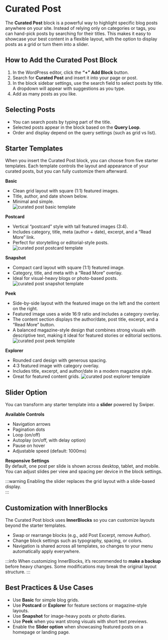 # Curated Post

The **Curated Post** block is a powerful way to highlight specific blog posts anywhere on your site. Instead of relying only on categories or tags, you can hand-pick posts by searching for their titles. This makes it easy to showcase your best content in a flexible layout, with the option to display posts as a grid or turn them into a slider.

## How to Add the Curated Post Block
1. In the WordPress editor, click the **“+” Add Block** button.  
2. Search for **Curated Post** and insert it into your page or post.  
3. In the block sidebar settings, use the search field to select posts by title. A dropdown will appear with suggestions as you type.  
4. Add as many posts as you like.  

## Selecting Posts
- You can search posts by typing part of the title.  
- Selected posts appear in the block based on the **Query Loop**.  
- Order and display depend on the query settings (such as grid vs list).  

## Starter Templates
When you insert the Curated Post block, you can choose from five starter templates. Each template controls the layout and appearance of your curated posts, but you can fully customize them afterward.

**Basic**  
- Clean grid layout with square (1:1) featured images.  
- Title, author, and date shown below.  
- Minimal and simple.  
![curated post basic template](/img/nomadica/curated-post-basic-template.jpg)

**Postcard**  
- Vertical “postcard” style with tall featured images (3:4).  
- Includes category, title, meta (author + date), excerpt, and a “Read More” link.  
- Perfect for storytelling or editorial-style posts.  
![curated post postcard template](/img/nomadica/curated-post-postcard-template.jpg)

**Snapshot**  
- Compact card layout with square (1:1) featured image.  
- Category, title, and meta with a “Read More” overlay.  
- Ideal for visual-heavy blogs or photo-based posts.  
![curated post snapshot template](/img/nomadica/curated-post-snapshot-template.jpg)

**Peek**  
- Side-by-side layout with the featured image on the left and the content on the right.  
- Featured image uses a wide 16:9 ratio and includes a category overlay.  
- The content section displays the author/date, post title, excerpt, and a “Read More” button.  
- A balanced magazine-style design that combines strong visuals with descriptive text, making it ideal for featured stories or editorial sections.  
![curated post peek template](/img/nomadica/curated-post-peek-template.jpg)

**Explorer**  
- Rounded card design with generous spacing.  
- 4:3 featured image with category overlay.  
- Includes title, excerpt, and author/date in a modern magazine style.  
- Great for featured content grids.
![curated post explorer template](/img/nomadica/curated-post-explorer-template.jpg)

## Slider Option
You can transform any starter template into a **slider** powered by Swiper.  

**Available Controls**  
- Navigation arrows  
- Pagination dots  
- Loop (on/off)  
- Autoplay (on/off, with delay option)  
- Pause on hover  
- Adjustable speed (default: 1000ms)  

**Responsive Settings**  
By default, one post per slide is shown across desktop, tablet, and mobile. You can adjust slides per view and spacing per device in the block settings.  

:::warning
Enabling the slider replaces the grid layout with a slide-based display.  
:::


## Customization with InnerBlocks
The Curated Post block uses **InnerBlocks** so you can customize layouts beyond the starter templates.  

- Swap or rearrange blocks (e.g., add Post Excerpt, remove Author).  
- Change block settings such as typography, spacing, or colors.  
- Navigation is shared across all templates, so changes to your menu automatically apply everywhere.  

:::info
When customizing InnerBlocks, it’s recommended to **make a backup** before heavy changes. Some modifications may break the original layout structure.
:::

## Best Practices & Use Cases
- Use **Basic** for simple blog grids.  
- Use **Postcard** or **Explorer** for feature sections or magazine-style layouts.  
- Use **Snapshot** for image-heavy posts or photo diaries.  
- Use **Peek** when you want strong visuals with short text previews.  
- Enable the **Slider option** when showcasing featured posts on a homepage or landing page.  
